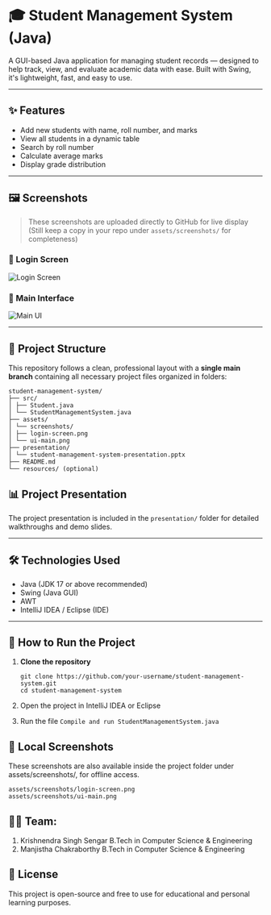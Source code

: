 # 🎓 Student Management System (Java)

A GUI-based Java application for managing student records — designed to help track, view, and evaluate academic data with ease. Built with Swing, it's lightweight, fast, and easy to use.

---

## ✨ Features

- Add new students with name, roll number, and marks
- View all students in a dynamic table
- Search by roll number
- Calculate average marks
- Display grade distribution

---

## 🖼️ Screenshots

> These screenshots are uploaded directly to GitHub for live display  
> (Still keep a copy in your repo under `assets/screenshots/` for completeness)

### 🔐 Login Screen  
![Login Screen](https://user-images.githubusercontent.com/your-uploaded-login-screen-link.png)

### 🧾 Main Interface  
![Main UI](https://user-images.githubusercontent.com/your-uploaded-ui-main-link.png)

---

## 📁 Project Structure

This repository follows a clean, professional layout with a **single main branch** containing all necessary project files organized in folders:
````
student-management-system/
├── src/
│ ├── Student.java
│ └── StudentManagementSystem.java
├── assets/
│ └── screenshots/
│ ├── login-screen.png
│ └── ui-main.png
├── presentation/
│ └── student-management-system-presentation.pptx
├── README.md
└── resources/ (optional)

````

## 📊 Project Presentation

The project presentation is included in the `presentation/` folder for detailed walkthroughs and demo slides.

---

## 🛠️ Technologies Used

- Java (JDK 17 or above recommended)
- Swing (Java GUI)
- AWT
- IntelliJ IDEA / Eclipse (IDE)

---

## 🚀 How to Run the Project

1. **Clone the repository**
   ```
   git clone https://github.com/your-username/student-management-system.git
   cd student-management-system
   ```
2. Open the project in IntelliJ IDEA or Eclipse

3. Run the file
     ```Compile and run StudentManagementSystem.java```

## 📸 Local Screenshots
These screenshots are also available inside the project folder under assets/screenshots/, for offline access.

````
assets/screenshots/login-screen.png  
assets/screenshots/ui-main.png
````
## 👨‍💻 Team:

1. Krishnendra Singh Sengar
   B.Tech in Computer Science & Engineering
2. Manjistha Chakraborthy
   B.Tech in Computer Science & Engineering

## 📜 License
This project is open-source and free to use for educational and personal learning purposes.
